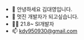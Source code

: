- 👋 안녕하세요 김대영입니다.
- 🌱 멋진 개발자가 되고싶습니다.
- 🏃‍♂️ 21.8~ SI개발자
- 📫 kdy950930@gmail.com

<!---
DYKIM9866/DYKIM9866 is a ✨ special ✨ repository because its `README.md` (this file) appears on your GitHub profile.
You can click the Preview link to take a look at your changes.
--->
